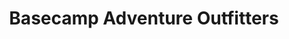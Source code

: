 ---
title: "Basecamp Adventure Outfitters"
url: /medicine-park/basecamp-adventure-outfitters/
shop: bicycle
---